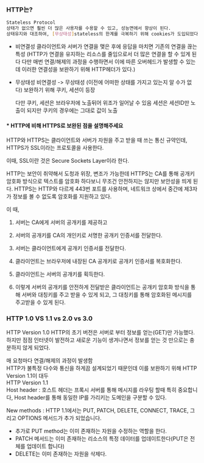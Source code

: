 ### HTTP는?
```bash
Stateless Protocol
상태가 없으면 훨씬 더 많은 사용자를 수용할 수 있고, 성능면에서 향상이 된다.
상태유지와 대조하여, [무상태성]stateless의 한계를 극복하기 위해 cookies가 도입되었다.
```

* 비연결성
  클라이언트와 서버가 연결을 맺은 후에 응답을 마치면 기존의 연결을 끊는 특성
  (HTTP가 연결을 유지하는 리소스를 줄임으로서 더 많은 연결을 할 수 있게 된다
  다만 매번 연결/해제의 과정을 수행하면서 이에 따른 오버헤드가 발생할 수 있는데 이러한 연결성을 보완하기 위해
  HTTP헤더가 있다.)
  
* 무상태성
  비연결성 -> 무상태성 (이전에 어떠한 상태를 가지고 있는지 알 수가 없다)
  보완하기 위해 쿠키, 세션이 등장

  다만 쿠키, 세션은 브라우저에 노출뒤어 위조가 일어날 수 있음
  세션은 세션ID만 노출이 되지만 쿠키의 경우에는 그대로 값이 노출
  

#### * HTTP에 비해 HTTPS로 보완된 점을 설명해주세요
HTTP와 HTTPS는 클라이언트와 서버가 자원을 주고 받을 때 쓰는 통신 규약인데, HTTPS가 SSL이라는 프로토콜을 사용한다.

이때, SSL이란 것은 Secure Sockets Layer이라 한다.

HTTP는 보안이 취약해서 도청과 위장, 변조가 가능한데 HTTPS는 CA를 통해 공개키 암호화 방식으로 텍스트를 암호화 하다보니 무조건 안전하지는 않지만 보안성을 띄게 된다. HTTPS는 HTTP와 다르게 443번 포트를 사용하며, 네트워크 상에서 중간에 제3자가 정보를 볼 수 없도록 암호화를 지원하고 있다.

이 때, 

 1. 서버는 CA에게 서버의 공개키를 제공하고

1. 서버의 공개키를 CA의 개인키로 서명한 공개키 인증서를 전달한다.
2. 서버는 클라이언트에게 공개키 인증서를 전달한다.
3. 클라이언트는 브라우저에 내장된 CA 공개키로 공개키 인증서를 복호화한다.
4. 클라이언트는 서버의 공개키를 획득한다.
5. 이렇게 서버의 공개키를 안전하게 전달받은 클라이언트는 공개키 암호화 방식을 통해 서버와 대칭키를 주고 받을 수 있게 되고, 그 대칭키를 통해 암호화된 메시지를 주고받을 수 있게 된다.

### HTTP 1.0 VS 1.1 vs 2.0 vs 3.0
HTTP Version 1.0
HTTP의 초기 버전은 서버로 부터 정보를 얻는(GET)만 가능했다. 하지만 점점 인터넷이 발전하고 새로운 기능이 생겨나면서 정보를 얻는 것 만으로는 충분하지 않게 되었다.

매 요청마다 연결/해제의 과정이 발생함 </br>
HTTP가 불특정 다수와 통신을 하게끔 설계되었기 때문인데 이를 보완하기 위해 HTTP Version 1.1이 대두 </br>
HTTP Version 1.1 </br>
Host header : 호스트 헤더는 프록시 서버를 통해 메시지를 라우팅 할때 특히 중요합니다, Host header를 통해 동일한 IP를 가리키는 도메인을 구분할 수 있다. </br>

New methods : HTTP 1.1에서는 PUT, PATCH, DELETE, CONNECT, TRACE, 그리고 OPTIONS 메서드가 추가 되었습니다.
 * 추가로 PUT method는 이미 존재하는 자원을 수정하는 역할을 한다.
 * PATCH 메서드는 이미 존재하는 리소스의 특정 데이터를 업데이트한다(PUT은 전체를 업데이트 합니다)
 * DELETE는 이미 존재하는 자원을 삭제다.
